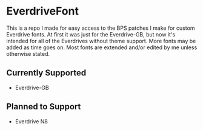 # EverdriveFont
This is a repo I made for easy access to the BPS patches I make for custom Everdrive fonts. At first it was just for the Everdrive-GB, but now it's intended for all of the Everdrives without theme support.
More fonts may be added as time goes on. Most fonts are extended and/or edited by me unless otherwise stated.

## Currently Supported
- Everdrive-GB

## Planned to Support
- Everdrive N8